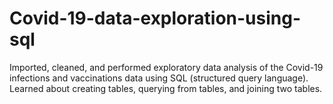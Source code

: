 # Covid-19-data-exploration-using-sql


Imported, cleaned, and performed exploratory data analysis of the Covid-19 infections and vaccinations data using SQL
(structured query language). Learned about creating tables, querying from tables, and joining two tables.
